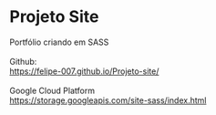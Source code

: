 # Projeto Site
 Portfólio criando em SASS 
<br />
<br />
Github:
<br />
https://felipe-007.github.io/Projeto-site/
<br />
<br />
Google Cloud Platform
<br />
https://storage.googleapis.com/site-sass/index.html
